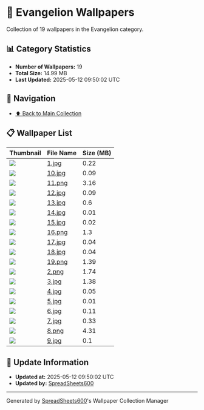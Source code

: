 # 📁 Evangelion Wallpapers

Collection of 19 wallpapers in the Evangelion category.

## 📊 Category Statistics
- **Number of Wallpapers:** 19
- **Total Size:** 14.99 MB
- **Last Updated:** 2025-05-12 09:50:02 UTC

## 📑 Navigation
- [⬆️ Back to Main Collection](../../README.md)

## 📋 Wallpaper List

| Thumbnail | File Name | Size (MB) |
|-----------|-----------|-----------|
| ![](1.jpg) | [1.jpg](1.jpg) | 0.22 |
| ![](10.jpg) | [10.jpg](10.jpg) | 0.09 |
| ![](11.png) | [11.png](11.png) | 3.16 |
| ![](12.jpg) | [12.jpg](12.jpg) | 0.09 |
| ![](13.jpg) | [13.jpg](13.jpg) | 0.6 |
| ![](14.jpg) | [14.jpg](14.jpg) | 0.01 |
| ![](15.jpg) | [15.jpg](15.jpg) | 0.02 |
| ![](16.png) | [16.png](16.png) | 1.3 |
| ![](17.jpg) | [17.jpg](17.jpg) | 0.04 |
| ![](18.jpg) | [18.jpg](18.jpg) | 0.04 |
| ![](19.png) | [19.png](19.png) | 1.39 |
| ![](2.png) | [2.png](2.png) | 1.74 |
| ![](3.jpg) | [3.jpg](3.jpg) | 1.38 |
| ![](4.jpg) | [4.jpg](4.jpg) | 0.05 |
| ![](5.jpg) | [5.jpg](5.jpg) | 0.01 |
| ![](6.jpg) | [6.jpg](6.jpg) | 0.11 |
| ![](7.jpg) | [7.jpg](7.jpg) | 0.33 |
| ![](8.png) | [8.png](8.png) | 4.31 |
| ![](9.jpg) | [9.jpg](9.jpg) | 0.1 |


## 🔄 Update Information
- **Updated at:** 2025-05-12 09:50:02 UTC
- **Updated by:** [SpreadSheets600](https://github.com/SpreadSheets600)

---
Generated by [SpreadSheets600](https://github.com/SpreadSheets600)'s Wallpaper Collection Manager
